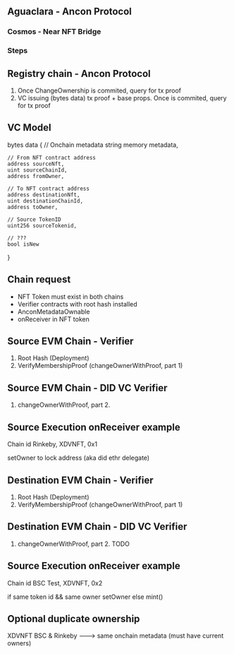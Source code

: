 ## Aguaclara - Ancon Protocol
### Cosmos - Near NFT Bridge


### Steps 

## Registry chain - Ancon Protocol

1. Once ChangeOwnership is commited, query for tx proof
2. VC issuing (bytes data) tx proof + base props. Once is commited, query for tx proof

## VC Model

bytes data {
    // Onchain metadata
    string memory metadata,
    
    // From NFT contract address    
    address sourceNft,
    uint sourceChainId,
    address fromOwner,

    // To NFT contract address    
    address destinationNft,
    uint destinationChainId,
    address toOwner,

    // Source TokenID
    uint256 sourceTokenid,

    // ???
    bool isNew
}

## Chain request

- NFT Token must exist in both chains
- Verifier contracts with root hash installed
- AnconMetadataOwnable
- onReceiver in NFT token

## Source EVM Chain - Verifier

1. Root Hash (Deployment)
2. VerifyMembershipProof (changeOwnerWithProof, part 1)

## Source EVM Chain - DID VC Verifier

1. changeOwnerWithProof, part 2.  

## Source Execution onReceiver example

Chain id Rinkeby, XDVNFT, 0x1

setOwner to lock address (aka did ethr delegate)

## Destination EVM Chain - Verifier

1. Root Hash (Deployment)
2. VerifyMembershipProof (changeOwnerWithProof, part 1)

## Destination EVM Chain - DID VC Verifier

1. changeOwnerWithProof, part 2.  TODO

## Source Execution onReceiver example

Chain id BSC Test, XDVNFT, 0x2

if same token id && same owner setOwner else
mint()


## Optional duplicate ownership 

XDVNFT BSC & Rinkeby ---> same onchain metadata (must have current owners)